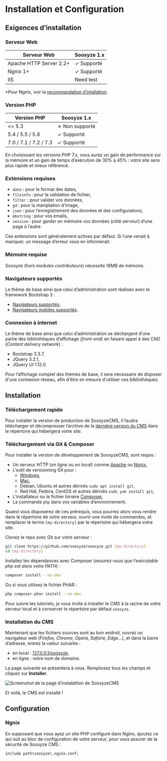 ﻿# Installation et Configuration

## Exigences d’installation

### Serveur Web

| Serveur Web                | Soosyze 1.x    |
|----------------------------|----------------|
| Apache HTTP Server 2.2+    | ✓ Supporté    |
| Ngnix 1+                   | ✓ Supporté    |
| IIS                        | Need test      |

*Pour Ngnix, voir la [recommandation d’intallation](#ngnix).

### Version PHP

| Version PHP                | Soosyze 1.x     |
|----------------------------|-----------------|
| <= 5.3                     | ✗ Non supporté |
| 5.4 / 5.5 / 5.6            | ✓ Supporté     |
| 7.0 / 7.1 / 7.2 / 7.3      | ✓ Supporté     |

En choisissant les versions PHP 7.x, vous aurez un gain de performance sur la mémoire et un gain de temps d’exécution de 30% à 45% : votre site sera plus rapide et mieux référencé.

### Extensions requises

* `date` : pour le format des dates,
* `fileinfo` : pour la validation de fichier,
* `filter` : pour valider vos données,
* `gd` : pour la maniplation d’image,
* `json` : pour l’enregistrement des données et des configurations,
* `mbstring` : pour vos emails,
* `session` : pour garder en mémoire vos données (côté serveur) d’une page à l’autre.

Ces extensions sont généralement actives par défaut. Si l’une venait à manquer, un message d’erreur vous en informerait.

### Mémoire requise

Soosyze (*hors modules contributeurs*) nécessite 16MB de mémoire.

### Navigateurs supportés

Le thème de base ainsi que celui d’administration sont réalisés avec le framework Bootstrap 3 :
* [Navigateurs supportés](https://getbootstrap.com/docs/3.3/getting-started/#desktop-browsers),
* [Navigateurs mobiles supportés](https://getbootstrap.com/docs/3.3/getting-started/#mobile-devices).

### Connexion à internet

Le thème de base ainsi que celui d’administration se déchargent d’une partie des bibliothèques d’affichage (*front-end*) en faisant appel à des CND (*Content delivery network*) :
* Bootstrap 3.3.7,
* JQuery 3.2.1,
* JQuery UI 1.12.0.

Pour l’affichage complet des thèmes de base, il sera nécessaire de disposer d'une connexion réseau, afin d'être en mesure d'utiliser ces bibliothèques.

## Installation

### Téléchargement rapide

Pour installer la version de production de SoosyzeCMS, il faudra télécharger et décompresser l’archive de la [dernière version du CMS](https://github.com/soosyze/soosyze/releases/download/1.0.0-alpha4.1/soosyze.zip) dans le répertoire qui hébergera votre site.

### Téléchargement via Git & Composer

Pour installer la version de développement de SoosyzeCMS, sont requis :
* Un serveur HTTP (*en ligne ou en local*) comme [Apache](http://httpd.apache.org/download.cgi) ou [Ngnix](https://nginx.org/en/download.html),
* L’outil de versionning Git pour :
  * [Windows](https://gitforwindows.org/),
  * [Mac](http://sourceforge.net/projects/git-osx-installer/),
  * Debian, Ubuntu et autres dérivés `sudo apt install git`,
  * Red Hat, Fedora, CentOS et autres dérivés `sudo yum install git`,
* L’installateur ou le fichier binaire [Composer](https://getcomposer.org/download/),
* La commande `php` dans vos variables d’environnement.

Quand vous disposerez de ces prérequis, vous pourrez alors vous rendre dans le répertoire de votre serveur, ouvrir une invite de commandes, et remplacer le terme `[my-directory]` par le répertoire qui hébergera votre site.

Clonez le repo avec Git sur votre serveur :
```sh
git clone https://github.com/soosyze/soosyze.git [my-directory]
cd [my-directory]
```

Installez les dépendances avec Composer (*assurez-vous que l’exécutable php est dans votre PATH*) :
```sh
composer install --no-dev
```

Ou si vous utilisez le fichier PHAR :
```sh
php composer.phar install --no-dev
```

Pour suivre les tutoriels, je vous invite à installer le CMS à la racine de votre serveur local et à conserver le répertoire par défaut `soosyze`.

### Installation du CMS

Maintenant que les fichiers sources sont au bon endroit, ouvrez un navigateur web (*Firefox, Chrome, Opéra, Safarie, Edge…*), et dans la barre d’adresse, entrez la valeur suivante :


*   en local : [127.0.0.1/soosyze](http://127.0.0.1/soosyze),
*   en ligne : votre nom de domaine.

La page suivante se présentera à vous. Remplissez tous les champs et cliquez sur **Installer**.

![Screenshot de la page d’instalaltion de SoosyzeCMS](https://soosyze.com/assets/files/screen/install-desktop.png)

Et voilà, le CMS est installé !

## Configuration

### Ngnix

En supposant que vous ayez un site PHP configuré dans Nginx, ajoutez ce qui suit au bloc de configuration de votre serveur, pour vous assurer de la sécurité de Soosyze CMS :

```
include path\soosyze\.nginx.conf;
```